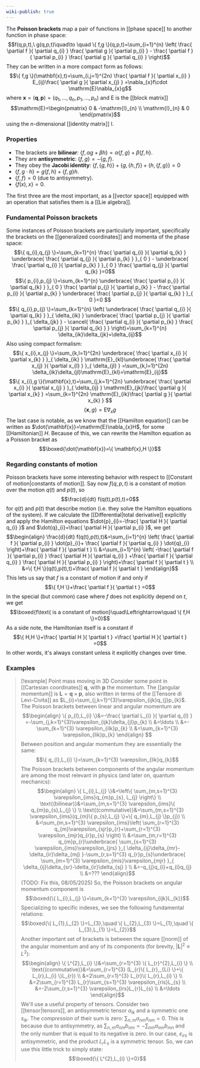 ```yaml
---
wiki-publish: true
---
```

The **Poisson brackets** map a pair of functions in [[phase space]] to another function in phase space:
$$f(q,p,t),\ g(q,p,t)\quad\to \quad \{ f,g \}(q,p,t)=\sum_{i=1}^{n} \left( \frac{ \partial f }{ \partial q_{i} } \frac{ \partial g }{ \partial p_{i} } - \frac{ \partial f }{ \partial p_{i} } \frac{ \partial g }{ \partial q_{i} }  \right)$$
They can be written in a more compact form as follows:
$$\{ f,g \}(\mathbf{x},t)=\sum_{i,j=1}^{2n} \frac{ \partial f }{ \partial x_{i} } E_{ij}\frac{ \partial g }{ \partial x_{j} } =\nabla_{x}f\cdot \mathrm{E}\nabla_{x}g$$
where $\mathbf{x}=(\mathbf{q},\mathbf{p})=(q_{1},\ldots,q_{n},p_{1},\ldots,p_{n})$ and $\mathrm{E}$ is the [[block matrix]]
$$\mathrm{E}=\begin{pmatrix}
0 & -\mathrm{I}_{n} \\
\mathrm{I}_{n} & 0
\end{pmatrix}$$
using the $n$-dimensional [[identity matrix]] $\mathrm{I}$.
### Properties
- The brackets are **bilinear**: $\{ f,\alpha g+\beta h \}=\alpha \{ f,g \}+\beta \{ f,h \}$.
- They are **antisymmetric**: $\{ f,g \}=-\{ g,f \}$.
- They obey the **Jacobi identity**: $\{ f,\{ g,h \} \}+\{ g, \{ h,f \} \}+\{ h, \{ f,g \} \}=0$
- $\{ f,g\cdot h \}=g\{ f,h \}+\{ f,g \}h$.
- $\{f,f\}=0$ (due to antisymmetry).
- $\{f(x),x\}=0$.

The first three are the most important, as a [[vector space]] equipped with an operation that satisfies them is a [[Lie algebra]].
### Fundamental Poisson brackets
Some instances of Poisson brackets are particularly important, specifically the brackets on the [[generalized coordinates]] and momenta of the phase space:
$$\{ q_{i},q_{j} \}=\sum_{k=1}^{n} \frac{ \partial q_{i} }{ \partial q_{k} } \underbrace{ \frac{ \partial q_{j} }{ \partial p_{k} } }_{ 0 } - \underbrace{ \frac{ \partial q_{i} }{ \partial p_{k} } }_{ 0 } \frac{ \partial q_{j} }{ \partial q_{k} }=0$$
$$\{ p_{i},p_{j} \}=\sum_{k=1}^{n} \underbrace{ \frac{ \partial p_{i} }{ \partial q_{k} } }_{ 0 } \frac{ \partial p_{j} }{ \partial p_{k} } - \frac{ \partial p_{i} }{ \partial p_{k} } \underbrace{ \frac{ \partial p_{j} }{ \partial q_{k} } }_{ 0 }=0 $$
$$\{ q_{i},p_{j} \}=\sum_{k=1}^{n} \left( \underbrace{ \frac{ \partial q_{i} }{ \partial q_{k} } }_{ \delta_{ik} } \underbrace{ \frac{ \partial p_{j} }{ \partial p_{k} } }_{ \delta_{jk} } - \cancel{ \frac{ \partial q_{i} }{ \partial p_{k} } \frac{ \partial p_{j} }{ \partial q_{k} } }  \right)=\sum_{k=1}^{n} \delta_{ik}\delta_{jk}=\delta_{ij}$$
Also using compact formalism:
$$\{ x_{i},x_{j} \}=\sum_{k,l=1}^{2n} \underbrace{ \frac{ \partial x_{i} }{ \partial x_{k} } }_{ \delta_{ik} } \mathrm{E}_{kl}\underbrace{ \frac{ \partial x_{j} }{ \partial x_{l} } }_{ \delta_{jl} } =\sum_{k,l=1}^{2n} \delta_{ik}\delta_{jl}\mathrm{E}_{kl}=\mathrm{E}_{ij}$$
$$\{ x_{i},g \}(\mathbf{x},t)=\sum_{j,k=1}^{2n} \underbrace{ \frac{ \partial x_{i} }{ \partial x_{j} } }_{ \delta_{ij} } \mathrm{E}_{jk}\frac{ \partial g }{ \partial x_{k} } =\sum_{k=1}^{2n} \mathrm{E}_{ik}\frac{ \partial g }{ \partial x_{k} } $$
$$\{ \mathbf{x},g \}=\mathrm{E}\nabla_{x}g$$
The last case is notable, as we know that the [[Hamilton equation]] can be written as $\dot{\mathbf{x}}=\mathrm{E}\nabla_{x}H$, for some [[Hamiltonian]] $H$. Because of this, we can rewrite the Hamilton equation as a Poisson bracket as
$$\boxed{\dot{\mathbf{x}}=\{ \mathbf{x},H \}}$$
### Regarding constants of motion
Poisson brackets have some interesting behavior with respect to [[Constant of motion|constants of motion]]. Say now $f(q,p,t)$ is a constant of motion over the motion $q(t)$ and $p(t)$, so
$$\frac{d}{dt} f(q(t),p(t),t)=0$$
for $q(t)$ and $p(t)$ that describe motion (i.e. they solve the Hamilton equations of the system). If we calculate the [[Differential|total derivative]] explicitly and apply the Hamilton equations $\dot{p}_{i}=-\frac{ \partial H }{ \partial q_{i} }$ and $\dot{q}_{i}=\frac{ \partial H }{ \partial p_{i} }$, we get
$$\begin{align}
\frac{d}{dt} f(q(t),p(t),t)&=\sum_{i=1}^{n} \left( \frac{ \partial f }{ \partial p_{i} } \dot{p}_{i}+ \frac{ \partial f }{ \partial q_{i} } \dot{q}_{i} \right)+\frac{ \partial f }{ \partial t }  \\
&=\sum_{i=1}^{n} \left( -\frac{ \partial f }{ \partial p_{i} } \frac{ \partial H }{ \partial q_{i} } +\frac{ \partial f }{ \partial q_{i} } \frac{ \partial H }{ \partial p_{i} }  \right)+\frac{ \partial f }{ \partial t }  \\
&=\{ f,H \}(q(t),p(t),t)+\frac{ \partial f }{ \partial t } 
\end{align}$$
This lets us say that $f$ is a constant of motion if and only if
$$\{ f,H \}+\frac{ \partial f }{ \partial t } =0$$
In the special (but common) case where $f$ does not explicitly depend on $t$, we get
$$\boxed{f\text{ is a constant of motion}\quad\Leftrightarrow\quad \{ f,H \}=0}$$
As a side note, the Hamiltonian itself is a constant if
$$\{ H,H \}+\frac{ \partial H }{ \partial t } =\frac{ \partial H }{ \partial t } =0$$
In other words, it's always constant unless it explicitly changes over time.
### Examples
> [!example] Point mass moving in 3D
> Consider some point in [[Cartesian coordinates]] $\mathbf{q}$, with $\mathbf{p}$ the momentum. The [[angular momentum]] is $\mathbf{L}=\mathbf{q}\times \mathbf{p}$, also written in terms of the [[Tensore di Levi-Civita]] as $L_{i}=\sum_{j,k=1}^{3}\varepsilon_{ijk}q_{j}p_{k}$. The Poisson brackets between linear and angular momentum are
> $$\begin{align}
> \{ p_{l},L_{i} \}&=-\frac{ \partial L_{i} }{ \partial q_{l} } =-\sum_{j,k=1}^{3}\varepsilon_{ijk}\delta_{jl}p_{k} \\
> &=\ldots \\
> &=-\sum_{k=1}^{3} \varepsilon_{ilk}p_{k} \\
> &=\sum_{k=1}^{3} \varepsilon_{lik}p_{k}
> \end{align} $$
> Between position and angular momentum they are essentially the same:
> $$\{ q_{l},L_{i} \}=\sum_{k=1}^{3} \varepsilon_{lik}q_{k}$$
> The Poisson brackets between components of the angular momentum are among the most relevant in physics (and later on, quantum mechanics):
> $$\begin{align}
> \{ L_{i},L_{j} \}&=\left\{  \sum_{m,s=1}^{3} \varepsilon_{ims}q_{m}p_{s}, L_{j}  \right\} \\
> \text{(bilinear)}&=\sum_{m,s=1}^{3} \varepsilon_{ims}\{ q_{m}p_{s},L_{j} \} \\
> \text{(commutative)}&=\sum_{m,s=1}^{3} \varepsilon_{ims}(q_{m}\{ p_{s},L_{j} \}+\{ q_{m},L_{j} \}p_{j}) \\
> &=\sum_{m,s=1}^{3} \varepsilon_{ims}\left( \sum_{r=1}^{3} q_{m}\varepsilon_{sjr}p_{r}+\sum_{r=1}^{3} \varepsilon_{mjr}q_{r}p_{s} \right) \\
> &=\sum_{m,r=1}^{3} q_{m}p_{r}\underbrace{ \sum_{s=1}^{3} \varepsilon_{ims}\varepsilon_{jrs} }_{ \delta_{ij}\delta_{mr}-\delta_{ir}\delta_{mj} }-\sum_{r,s=1}^{3} q_{r}p_{s}\underbrace{ \sum_{m=1}^{3} \varepsilon_{mis}\varepsilon_{mjr} }_{ \delta_{ij}\delta_{sr}-\delta_{ir}\delta_{sj} } \\
> &=-q_{j}q_{i}+q_{i}q_{j} \\
> &=???
> \end{align}$$
> (TODO: Fix this, 08/05/2025) So, the Poisson brackets on angular momentum component is
> $$\boxed{\{ L_{i},L_{j} \}=\sum_{k=1}^{3} \varepsilon_{ijk}L_{k}}$$
> Specializing to specific indexes, we see the following fundamental relations:
> $$\boxed{\{ L_{1},L_{2} \}=L_{3},\quad \{ L_{2},L_{3} \}=L_{1},\quad \{ L_{3},L_{1} \}=L_{2}}$$
> Another important set of brackets is between the square [[norm]] of the angular momentum and any of its components (for brevity, $\lvert \mathbf{L} \rvert^{2}\equiv L^{2}$):
> $$\begin{align}
> \{ L^{2},L_{i} \}&=\sum_{r=1}^{3} \{ L_{r}^{2},L_{i} \} \\
> \text{(commutative)}&=\sum_{r=1}^{3} (L_{r}\{ L_{r},_{Li} \}+\{ L_{r},L_{i} \}L_{r}) \\
> &=2\sum_{r=1}^{3} L_{r}\{ L_{r},L_{i} \} \\
> &=2\sum_{r=1}^{3} L_{r}\sum_{s=1}^{3} \varepsilon_{ris}L_{s} \\
> &=-2\sum_{r,s=1}^{3} \varepsilon_{irs}L_{r}L_{s} \\
> &=\ldots
> \end{align}$$
> We'll use a useful property of tensors. Consider two [[tensor|tensors]], an antisymmetric tensor $a_{lk}$ and a symmetric one $s_{lk}$. The *compression* of their sum is zero: $\sum_{n,m}a_{nm}s_{nm}=0$. This is because due to antisymmetry, as $\sum_{n,m}a_{nm}b_{nm}=-\sum_{nm}a_{mn}b_{mn}$ and the only number that is equal to its negative is zero. In our case, $\varepsilon_{irs}$ is antisymmetric, and the product $L_{r}L_{s}$ is a symmetric tensor. So, we can use this little trick to simply state:
> $$\boxed{\{ L^{2},L_{i} \}=0}$$
